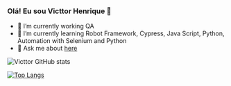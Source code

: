 ### Olá! Eu sou Victtor Henrique 👋


- 🔭 I’m currently working QA 
- 🌱 I’m currently learning Robot Framework, Cypress, Java Script, Python, Automation with Selenium and Python
- 💬 Ask me about [here](https://www.linkedin.com/in/victtor-henrique-96653919b/)

![Victtor GitHub stats](https://github-readme-stats.vercel.app/api?username=victtorhenrique&show_icons=true&theme=dark)

[![Top Langs](https://github-readme-stats.vercel.app/api/top-langs/?username=victtorhenrique&layout=compact)](https://github.com/victtorhenrique/github-readme-stats)

